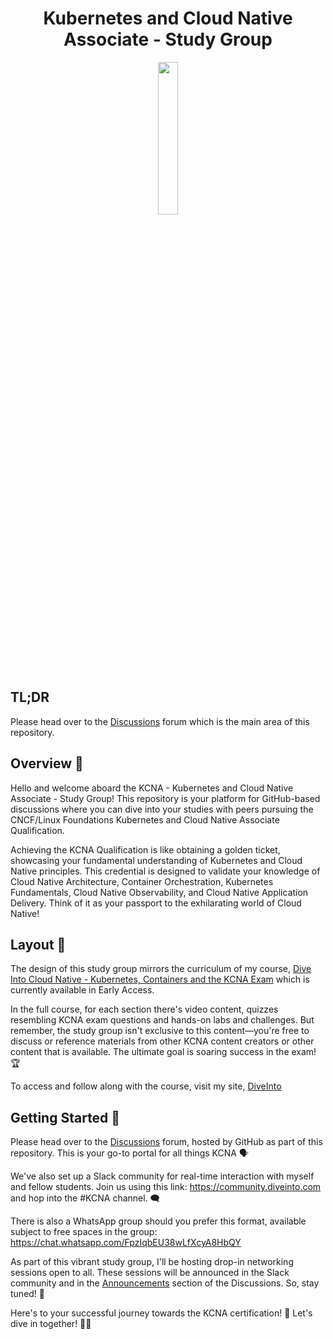 <h1 align="center">Kubernetes and Cloud Native Associate - Study Group</h1>
<p align="center"><img src="https://www.cncf.io/wp-content/uploads/2021/09/kcna_color.svg" width="25%" height="25%"></center></p>

## TL;DR

Please head over to the [Discussions](https://github.com/spurin/KCNA-Study-Group/discussions) forum which is the main area of this repository.

## Overview 📌

Hello and welcome aboard the KCNA - Kubernetes and Cloud Native Associate - Study Group! This repository is your platform for GitHub-based discussions where you can dive into your studies with peers pursuing the CNCF/Linux Foundations Kubernetes and Cloud Native Associate Qualification.

Achieving the KCNA Qualification is like obtaining a golden ticket, showcasing your fundamental understanding of Kubernetes and Cloud Native principles. This credential is designed to validate your knowledge of Cloud Native Architecture, Container Orchestration, Kubernetes Fundamentals, Cloud Native Observability, and Cloud Native Application Delivery. Think of it as your passport to the exhilarating world of Cloud Native!

## Layout 📘

The design of this study group mirrors the curriculum of my course, [Dive Into Cloud Native - Kubernetes, Containers and the KCNA Exam](https://diveinto.com/p/dive-into-cloud-native-containers-kubernetes-and-the-kcna) which is currently available in Early Access.

In the full course, for each section there's video content, quizzes resembling KCNA exam questions and hands-on labs and challenges. But remember, the study group isn't exclusive to this content—you're free to discuss or reference materials from other KCNA content creators or other content that is available. The ultimate goal is soaring success in the exam! 🏆

To access and follow along with the course, visit my site, [DiveInto](https://diveinto.com)

## Getting Started 🚀

Please head over to the [Discussions](https://github.com/spurin/KCNA-Study-Group/discussions) forum, hosted by GitHub as part of this repository. This is your go-to portal for all things KCNA 🗣️

We've also set up a Slack community for real-time interaction with myself and fellow students. Join us using this link: https://community.diveinto.com and hop into the #KCNA channel. 🗨️

There is also a WhatsApp group should you prefer this format, available subject to free spaces in the group: https://chat.whatsapp.com/FpzIqbEU38wLfXcyA8HbQY

As part of this vibrant study group, I'll be hosting drop-in networking sessions open to all. These sessions will be announced in the Slack community and in the [Announcements](https://github.com/spurin/KCNA-Study-Group/discussions/categories/announcements) section of the Discussions. So, stay tuned! 📢

Here's to your successful journey towards the KCNA certification! 🎉 Let's dive in together! 🏊‍♀️
